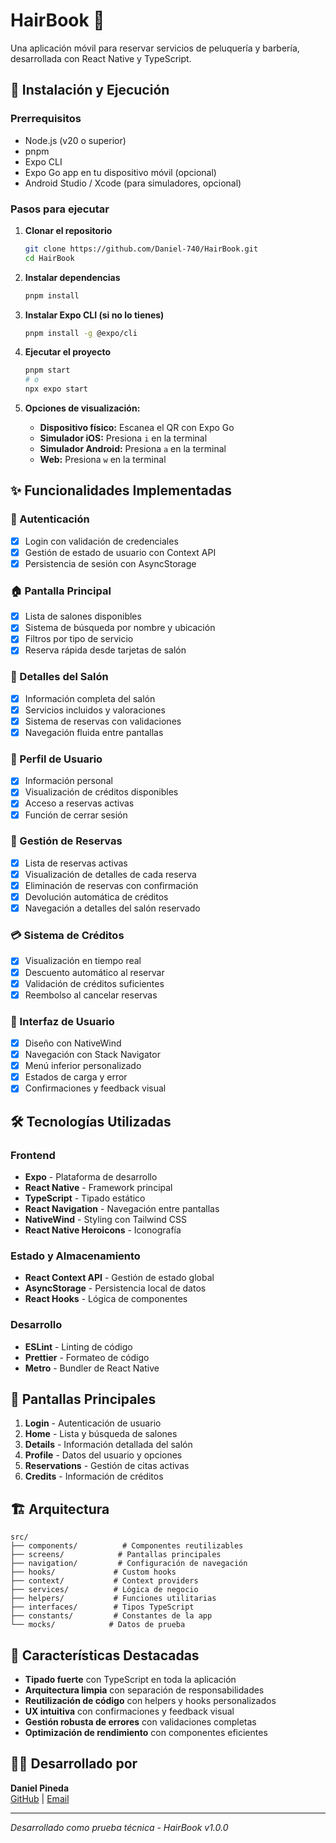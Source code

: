 # HairBook 💈

Una aplicación móvil para reservar servicios de peluquería y barbería, desarrollada con React Native y TypeScript.

## 🚀 Instalación y Ejecución

### Prerrequisitos
- Node.js (v20 o superior)
- pnpm
- Expo CLI
- Expo Go app en tu dispositivo móvil (opcional)
- Android Studio / Xcode (para simuladores, opcional)

### Pasos para ejecutar

1. **Clonar el repositorio**
   ```bash
   git clone https://github.com/Daniel-740/HairBook.git
   cd HairBook
   ```

2. **Instalar dependencias**
   ```bash
   pnpm install
   ```

3. **Instalar Expo CLI (si no lo tienes)**
   ```bash
   pnpm install -g @expo/cli
   ```

4. **Ejecutar el proyecto**
   ```bash
   pnpm start
   # o
   npx expo start
   ```

5. **Opciones de visualización:**
   - **Dispositivo físico:** Escanea el QR con Expo Go
   - **Simulador iOS:** Presiona `i` en la terminal
   - **Simulador Android:** Presiona `a` en la terminal
   - **Web:** Presiona `w` en la terminal

## ✨ Funcionalidades Implementadas

### 🔐 Autenticación
- [x] Login con validación de credenciales
- [x] Gestión de estado de usuario con Context API
- [x] Persistencia de sesión con AsyncStorage

### 🏠 Pantalla Principal
- [x] Lista de salones disponibles
- [x] Sistema de búsqueda por nombre y ubicación
- [x] Filtros por tipo de servicio
- [x] Reserva rápida desde tarjetas de salón

### 📄 Detalles del Salón
- [x] Información completa del salón
- [x] Servicios incluidos y valoraciones
- [x] Sistema de reservas con validaciones
- [x] Navegación fluida entre pantallas

### 👤 Perfil de Usuario
- [x] Información personal
- [x] Visualización de créditos disponibles
- [x] Acceso a reservas activas
- [x] Función de cerrar sesión

### 📅 Gestión de Reservas
- [x] Lista de reservas activas
- [x] Visualización de detalles de cada reserva
- [x] Eliminación de reservas con confirmación
- [x] Devolución automática de créditos
- [x] Navegación a detalles del salón reservado

### 💳 Sistema de Créditos
- [x] Visualización en tiempo real
- [x] Descuento automático al reservar
- [x] Validación de créditos suficientes
- [x] Reembolso al cancelar reservas

### 🎨 Interfaz de Usuario
- [x] Diseño con NativeWind
- [x] Navegación con Stack Navigator
- [x] Menú inferior personalizado
- [x] Estados de carga y error
- [x] Confirmaciones y feedback visual

## 🛠️ Tecnologías Utilizadas

### Frontend
- **Expo** - Plataforma de desarrollo
- **React Native** - Framework principal
- **TypeScript** - Tipado estático
- **React Navigation** - Navegación entre pantallas
- **NativeWind** - Styling con Tailwind CSS
- **React Native Heroicons** - Iconografía

### Estado y Almacenamiento
- **React Context API** - Gestión de estado global
- **AsyncStorage** - Persistencia local de datos
- **React Hooks** - Lógica de componentes

### Desarrollo
- **ESLint** - Linting de código
- **Prettier** - Formateo de código
- **Metro** - Bundler de React Native

## 📱 Pantallas Principales

1. **Login** - Autenticación de usuario
2. **Home** - Lista y búsqueda de salones
3. **Details** - Información detallada del salón
4. **Profile** - Datos del usuario y opciones
5. **Reservations** - Gestión de citas activas
6. **Credits** - Información de créditos

## 🏗️ Arquitectura

```
src/
├── components/          # Componentes reutilizables
├── screens/            # Pantallas principales
├── navigation/         # Configuración de navegación
├── hooks/             # Custom hooks
├── context/           # Context providers
├── services/          # Lógica de negocio
├── helpers/           # Funciones utilitarias
├── interfaces/        # Tipos TypeScript
├── constants/         # Constantes de la app
└── mocks/            # Datos de prueba
```

## 🎯 Características Destacadas

- **Tipado fuerte** con TypeScript en toda la aplicación
- **Arquitectura limpia** con separación de responsabilidades
- **Reutilización de código** con helpers y hooks personalizados
- **UX intuitiva** con confirmaciones y feedback visual
- **Gestión robusta de errores** con validaciones completas
- **Optimización de rendimiento** con componentes eficientes

## 👨‍💻 Desarrollado por

**Daniel Pineda**  
[GitHub](https://github.com/Daniel-740) | [Email](mailto:daniel740code@gmail.com)

---

*Desarrollado como prueba técnica - HairBook v1.0.0*

